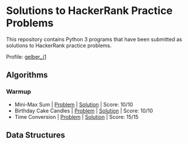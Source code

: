 # Solutions to HackerRank Practice Problems
This repository contains Python 3 programs that have been submitted as solutions to HackerRank practice problems.

Profile: [gelber_j1](https://www.hackerrank.com/gelber_j1)

## Algorithms
### Warmup
  - Mini-Max Sum | [Problem](https://www.hackerrank.com/challenges/mini-max-sum/problem) | [Solution](https://github.com/jegelber/hackerrank-solutions/blob/master/algorithms/warmup/mini-max-sum.py) | Score: 10/10
  - Birthday Cake Candles | [Problem](https://www.hackerrank.com/challenges/birthday-cake-candles/problem) | [Solution](https://github.com/jegelber/hackerrank-solutions/blob/master/algorithms/warmup/birthday-cake-candles.py) | Score: 10/10
  - Time Conversion | [Problem](https://www.hackerrank.com/challenges/time-conversion/problem) | [Solution](https://github.com/jegelber/hackerrank-solutions/blob/master/algorithms/warmup/time-conversion.py) | Score: 15/15
## Data Structures

